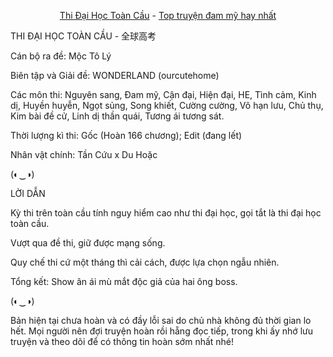 <div align="center">


[Thi Đại Học Toàn Cầu](https://truyenchuhub.com/truyen/Nong-Truong-o-Tuong) - [Top truyện đam mỹ hay nhất](https://truyenchuhub.com/truyen/Thi-dai-Hoc-Toan-Cau)
</div>

THI ĐẠI HỌC TOÀN CẦU - 全球高考

Cán bộ ra đề: Mộc Tô Lý

Biên tập và Giải đề: WONDERLAND (ourcutehome)

Các môn thi: Nguyên sang, Đam mỹ, Cận đại, Hiện đại, HE, Tình cảm, Kinh dị, Huyền huyễn, Ngọt sủng, Song khiết, Cường cường, Vô hạn lưu, Chủ thụ, Kim bài đề cử, Linh dị thần quái, Tương ái tương sát.

Thời lượng kì thi: Gốc (Hoàn 166 chương); Edit (đang lết)

Nhân vật chính: Tần Cứu x Du Hoặc

(◐‿◑)

LỜI DẪN

Kỳ thi trên toàn cầu tính nguy hiểm cao như thi đại học, gọi tắt là thi đại học toàn cầu.

Vượt qua đề thi, giữ được mạng sống.

Quy chế thi cứ một tháng thì cải cách, được lựa chọn ngẫu nhiên.

Tổng kết: Show ân ái mù mắt độc giả của hai ông boss.

(◐‿◑)

Bản hiện tại chưa hoàn và có đầy lỗi sai do chủ nhà không đủ thời gian lo hết. Mọi người nên đợi truyện hoàn rồi hẵng đọc tiếp, trong khi ấy nhớ lưu truyện và theo dõi để có thông tin hoàn sớm nhất nhé!
